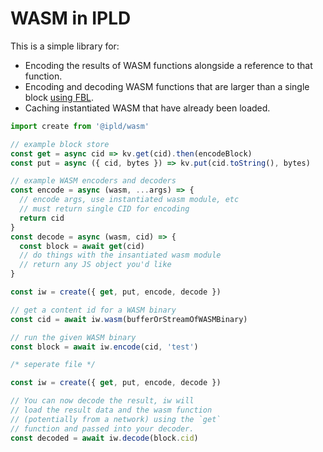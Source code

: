 # WASM in IPLD

This is a simple library for:

* Encoding the results of WASM functions alongside a reference to that function.
* Encoding and decoding WASM functions that are larger than a single block [using FBL](https://github.com/ipld/specs/blob/master/data-structures/flexible-byte-layout.md).
* Caching instantiated WASM that have already been loaded.

```js
import create from '@ipld/wasm'

// example block store
const get = async cid => kv.get(cid).then(encodeBlock)
const put = async ({ cid, bytes }) => kv.put(cid.toString(), bytes)

// example WASM encoders and decoders
const encode = async (wasm, ...args) => {
  // encode args, use instantiated wasm module, etc
  // must return single CID for encoding
  return cid
}
const decode = async (wasm, cid) => {
  const block = await get(cid)
  // do things with the insantiated wasm module
  // return any JS object you'd like
}

const iw = create({ get, put, encode, decode })

// get a content id for a WASM binary
const cid = await iw.wasm(bufferOrStreamOfWASMBinary)

// run the given WASM binary
const block = await iw.encode(cid, 'test')

/* seperate file */

const iw = create({ get, put, encode, decode })

// You can now decode the result, iw will
// load the result data and the wasm function
// (potentially from a network) using the `get`
// function and passed into your decoder.
const decoded = await iw.decode(block.cid)
```
